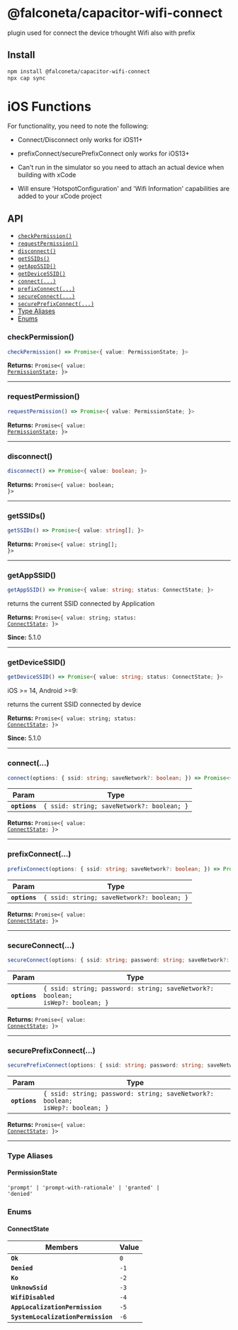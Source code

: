 # @falconeta/capacitor-wifi-connect

plugin used for connect the device trhought Wifi also with prefix

## Install

```bash
npm install @falconeta/capacitor-wifi-connect
npx cap sync
```

# iOS Functions

For functionality, you need to note the following:

- Connect/Disconnect only works for iOS11+

- prefixConnect/securePrefixConnect only works for iOS13+

- Can't run in the simulator so you need to attach an actual device when building with xCode

- Will ensure 'HotspotConfiguration' and 'Wifi Information' capabilities are added to your xCode project

## API

<docgen-index>

- [`checkPermission()`](#checkpermission)
- [`requestPermission()`](#requestpermission)
- [`disconnect()`](#disconnect)
- [`getSSIDs()`](#getssids)
- [`getAppSSID()`](#getappssid)
- [`getDeviceSSID()`](#getdevicessid)
- [`connect(...)`](#connect)
- [`prefixConnect(...)`](#prefixconnect)
- [`secureConnect(...)`](#secureconnect)
- [`securePrefixConnect(...)`](#secureprefixconnect)
- [Type Aliases](#type-aliases)
- [Enums](#enums)

</docgen-index>

<docgen-api>
<!--Update the source file JSDoc comments and rerun docgen to update the docs below-->

### checkPermission()

```typescript
checkPermission() => Promise<{ value: PermissionState; }>
```

**Returns:** <code>Promise&lt;{ value: <a href="#permissionstate">PermissionState</a>; }&gt;</code>

---

### requestPermission()

```typescript
requestPermission() => Promise<{ value: PermissionState; }>
```

**Returns:** <code>Promise&lt;{ value: <a href="#permissionstate">PermissionState</a>; }&gt;</code>

---

### disconnect()

```typescript
disconnect() => Promise<{ value: boolean; }>
```

**Returns:** <code>Promise&lt;{ value: boolean; }&gt;</code>

---

### getSSIDs()

```typescript
getSSIDs() => Promise<{ value: string[]; }>
```

**Returns:** <code>Promise&lt;{ value: string[]; }&gt;</code>

---

### getAppSSID()

```typescript
getAppSSID() => Promise<{ value: string; status: ConnectState; }>
```

returns the current SSID connected by Application

**Returns:** <code>Promise&lt;{ value: string; status: <a href="#connectstate">ConnectState</a>; }&gt;</code>

**Since:** 5.1.0

---

### getDeviceSSID()

```typescript
getDeviceSSID() => Promise<{ value: string; status: ConnectState; }>
```

iOS &gt;= 14, Android &gt;=9:

returns the current SSID connected by device

**Returns:** <code>Promise&lt;{ value: string; status: <a href="#connectstate">ConnectState</a>; }&gt;</code>

**Since:** 5.1.0

---

### connect(...)

```typescript
connect(options: { ssid: string; saveNetwork?: boolean; }) => Promise<{ value: ConnectState; }>
```

| Param         | Type                                                  |
| ------------- | ----------------------------------------------------- |
| **`options`** | <code>{ ssid: string; saveNetwork?: boolean; }</code> |

**Returns:** <code>Promise&lt;{ value: <a href="#connectstate">ConnectState</a>; }&gt;</code>

---

### prefixConnect(...)

```typescript
prefixConnect(options: { ssid: string; saveNetwork?: boolean; }) => Promise<{ value: ConnectState; }>
```

| Param         | Type                                                  |
| ------------- | ----------------------------------------------------- |
| **`options`** | <code>{ ssid: string; saveNetwork?: boolean; }</code> |

**Returns:** <code>Promise&lt;{ value: <a href="#connectstate">ConnectState</a>; }&gt;</code>

---

### secureConnect(...)

```typescript
secureConnect(options: { ssid: string; password: string; saveNetwork?: boolean; isWep?: boolean; }) => Promise<{ value: ConnectState; }>
```

| Param         | Type                                                                                     |
| ------------- | ---------------------------------------------------------------------------------------- |
| **`options`** | <code>{ ssid: string; password: string; saveNetwork?: boolean; isWep?: boolean; }</code> |

**Returns:** <code>Promise&lt;{ value: <a href="#connectstate">ConnectState</a>; }&gt;</code>

---

### securePrefixConnect(...)

```typescript
securePrefixConnect(options: { ssid: string; password: string; saveNetwork?: boolean; isWep?: boolean; }) => Promise<{ value: ConnectState; }>
```

| Param         | Type                                                                                     |
| ------------- | ---------------------------------------------------------------------------------------- |
| **`options`** | <code>{ ssid: string; password: string; saveNetwork?: boolean; isWep?: boolean; }</code> |

**Returns:** <code>Promise&lt;{ value: <a href="#connectstate">ConnectState</a>; }&gt;</code>

---

### Type Aliases

#### PermissionState

<code>'prompt' | 'prompt-with-rationale' | 'granted' | 'denied'</code>

### Enums

#### ConnectState

| Members                            | Value           |
| ---------------------------------- | --------------- |
| **`Ok`**                           | <code>0</code>  |
| **`Denied`**                       | <code>-1</code> |
| **`Ko`**                           | <code>-2</code> |
| **`UnknowSsid`**                   | <code>-3</code> |
| **`WifiDisabled`**                 | <code>-4</code> |
| **`AppLocalizationPermission`**    | <code>-5</code> |
| **`SystemLocalizationPermission`** | <code>-6</code> |

</docgen-api>
